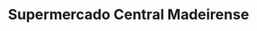 ---
title: "Supermercado Central Madeirense"
url: /caracas/supermercado-central-madeirense-2a-av-de-montalban/
shop: supermercado
---